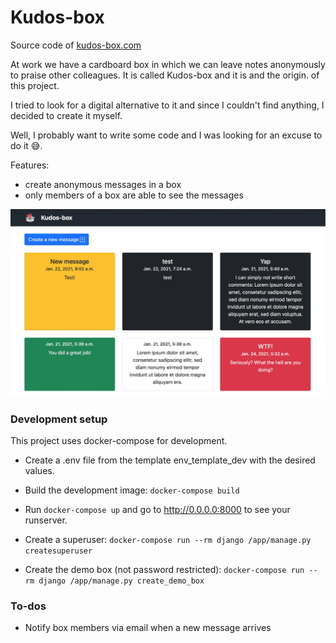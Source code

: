 # Kudos-box
Source code of  [kudos-box.com](http://kudos-box.com)

At work we have a cardboard box in which we can leave notes anonymously 
to praise other colleagues. It is called Kudos-box and it is and the origin.
of this project. 

I tried to look for a digital alternative to it and since I couldn't find anything, 
I decided to create it myself.

Well, I probably want to write some code and I was looking for an excuse to do it 😅.

Features:
- create anonymous messages in a box 
- only members of a box are able to see the messages

![Kudos-box](https://github.com/abel-castro/kudos-box/blob/main/screenshot.jpg)

### Development setup
This project uses docker-compose for development. 
- Create a .env file from the template env_template_dev with the desired values.

- Build the development image: ```docker-compose build ```

- Run ```docker-compose up``` and go to http://0.0.0.0:8000
to see your runserver.

- Create a superuser:
```docker-compose run --rm django /app/manage.py createsuperuser ```

- Create the demo box (not password restricted):
```docker-compose run --rm django /app/manage.py create_demo_box ```

### To-dos
- Notify box members via email when a new message arrives

